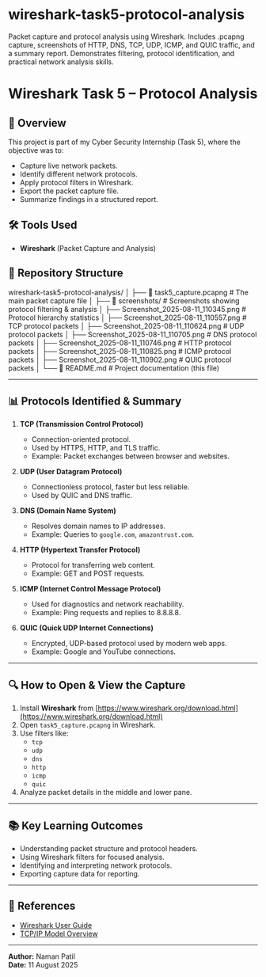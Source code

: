 # wireshark-task5-protocol-analysis
Packet capture and protocol analysis using Wireshark. Includes .pcapng capture, screenshots of HTTP, DNS, TCP, UDP, ICMP, and QUIC traffic, and a summary report. Demonstrates filtering, protocol identification, and practical network analysis skills.
# Wireshark Task 5 – Protocol Analysis

## 📌 Overview
This project is part of my Cyber Security Internship (Task 5), where the objective was to:
- Capture live network packets.
- Identify different network protocols.
- Apply protocol filters in Wireshark.
- Export the packet capture file.
- Summarize findings in a structured report.

## 🛠 Tools Used
- **Wireshark** (Packet Capture and Analysis)

## 📂 Repository Structure
wireshark-task5-protocol-analysis/
│
├── 📄 task5_capture.pcapng # The main packet capture file
│
├── 📂 screenshots/ # Screenshots showing protocol filtering & analysis
│ ├── Screenshot_2025-08-11_110345.png # Protocol hierarchy statistics
│ ├── Screenshot_2025-08-11_110557.png # TCP protocol packets
│ ├── Screenshot_2025-08-11_110624.png # UDP protocol packets
│ ├── Screenshot_2025-08-11_110705.png # DNS protocol packets
│ ├── Screenshot_2025-08-11_110746.png # HTTP protocol packets
│ ├── Screenshot_2025-08-11_110825.png # ICMP protocol packets
│ ├── Screenshot_2025-08-11_110902.png # QUIC protocol packets
│
└── 📄 README.md # Project documentation (this file)

---

## 📊 Protocols Identified & Summary

1. **TCP (Transmission Control Protocol)**  
   - Connection-oriented protocol.
   - Used by HTTPS, HTTP, and TLS traffic.
   - Example: Packet exchanges between browser and websites.

2. **UDP (User Datagram Protocol)**  
   - Connectionless protocol, faster but less reliable.
   - Used by QUIC and DNS traffic.

3. **DNS (Domain Name System)**  
   - Resolves domain names to IP addresses.
   - Example: Queries to `google.com`, `amazontrust.com`.

4. **HTTP (Hypertext Transfer Protocol)**  
   - Protocol for transferring web content.
   - Example: GET and POST requests.

5. **ICMP (Internet Control Message Protocol)**  
   - Used for diagnostics and network reachability.
   - Example: Ping requests and replies to 8.8.8.8.

6. **QUIC (Quick UDP Internet Connections)**  
   - Encrypted, UDP-based protocol used by modern web apps.
   - Example: Google and YouTube connections.

---

## 🔍 How to Open & View the Capture
1. Install **Wireshark** from [https://www.wireshark.org/download.html](https://www.wireshark.org/download.html)
2. Open `task5_capture.pcapng` in Wireshark.
3. Use filters like:
   - `tcp`
   - `udp`
   - `dns`
   - `http`
   - `icmp`
   - `quic`
4. Analyze packet details in the middle and lower pane.

---

## 📚 Key Learning Outcomes
- Understanding packet structure and protocol headers.
- Using Wireshark filters for focused analysis.
- Identifying and interpreting network protocols.
- Exporting capture data for reporting.

---

## 📜 References
- [Wireshark User Guide](https://www.wireshark.org/docs/)
- [TCP/IP Model Overview](https://en.wikipedia.org/wiki/Internet_protocol_suite)

---

**Author:** Naman Patil  
**Date:** 11 August 2025
